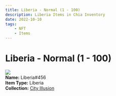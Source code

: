 ```yaml
---
title: Liberia - Normal (1 - 100)
description: Liberia Items in Chia Inventory
date: 2022-10-10
tags:
    - NFT
    - Items
---
```


# Liberia - Normal (1 - 100)
<div class="item_thumbnail">
<img loading="lazy" src="https://ghmq6vki4u5qw3uftp3qoyn5diedqihak7oeo3gwyurwcwea.arweave.net/MdkPV_Ujl-OwtuhZv3B2G9Ggg4IOBX3Eds1sUjYViAM"><br/>
<div><strong>Name:</strong> Liberia#456</div>
<div><strong>Item Type:</strong> Liberia</div>
<div><strong>Collection:</strong> <a href="https://www.spacescan.io/xch/nft/collection/col1lend2dcn558km4wcwta4xnkfv3xpcmlp9kyt0m909emvfxechlyqdl5ndg">City Illusion</a></div>
</div>

